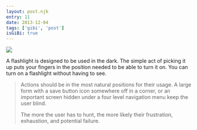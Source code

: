 ```yaml
---
layout: post.njk
entry: 11
date: 2013-12-04
tags: ['gibi', 'post']
isGiBi: true
---
```

<img src="{{ site.baseUrl }}assets/gibiimages/{{ entry }}.jpg" />

A flashlight is designed to be used in the dark. The simple act of picking it up puts your fingers in the position needed to be able to turn it on. You can turn on a flashlight without having to see.

>Actions should be in the most natural positions for their usage. A large form with a save button icon somewhere off in a corner, or an important screen hidden under a four level navigation menu keep the user blind.
>
>The more the user has to hunt, the more likely their frustration, exhaustion, and potential failure.